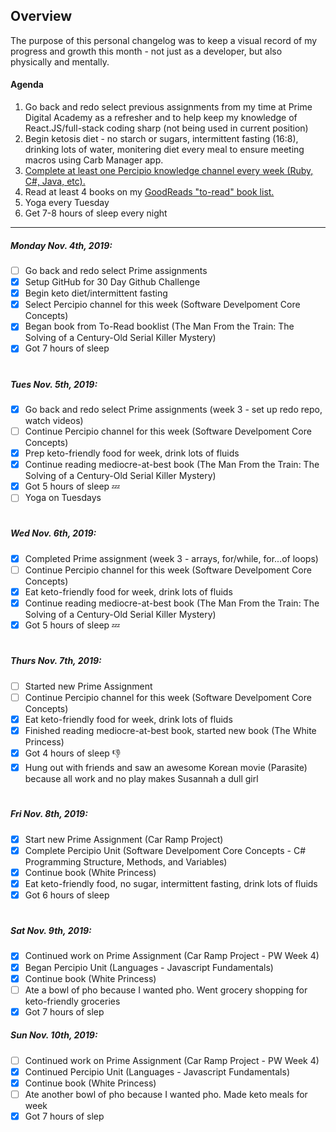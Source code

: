 ## Overview ##
The purpose of this personal changelog was to keep a visual record of my progress and growth this month - not just as a developer, but also physically and mentally.  


#### Agenda ####
1. Go back and redo select previous assignments from my time at Prime Digital Academy as a refresher and to help keep my knowledge of React.JS/full-stack coding sharp (not being used in current position)
2. Begin ketosis diet - no starch or sugars, intermittent fasting (16:8), drinking lots of water, monitering diet every meal to ensure meeting macros using Carb Manager app. 
3. [Complete at least one Percipio knowledge channel every week (Ruby, C#, Java, etc).](https://chrobinson.percipio.com/playlist) 
4. Read at least 4 books on my [GoodReads "to-read" book list.](https://www.goodreads.com/review/list/6254630-susannah?shelf=to-read) 
5. Yoga every Tuesday
6. Get 7-8 hours of sleep every night

***

##### Monday Nov. 4th, 2019:
- [ ] Go back and redo select Prime assignments
- [x] Setup GitHub for 30 Day Github Challenge
- [x] Begin keto diet/intermittent fasting
- [x] Select Percipio channel for this week (Software Develpoment Core Concepts)
- [x] Began book from To-Read booklist (The Man From the Train: The Solving of a Century-Old Serial Killer Mystery)
- [x] Got 7 hours of sleep

#

##### Tues Nov. 5th, 2019:
- [X] Go back and redo select Prime assignments (week 3 - set up redo repo, watch videos)
- [ ] Continue Percipio channel for this week (Software Develpoment Core Concepts)
- [x] Prep keto-friendly food for week, drink lots of fluids
- [x] Continue reading mediocre-at-best book (The Man From the Train: The Solving of a Century-Old Serial Killer Mystery)
- [x] Got 5 hours of sleep :zzz:
- [ ] Yoga on Tuesdays

#

##### Wed Nov. 6th, 2019:
- [X] Completed Prime assignment (week 3 - arrays, for/while, for...of loops)
- [ ] Continue Percipio channel for this week (Software Develpoment Core Concepts)
- [x] Eat keto-friendly food for week, drink lots of fluids
- [x] Continue reading mediocre-at-best book (The Man From the Train: The Solving of a Century-Old Serial Killer Mystery)
- [x] Got 5 hours of sleep :zzz: 

#

##### Thurs Nov. 7th, 2019:
- [ ] Started new Prime Assignment
- [ ] Continue Percipio channel for this week (Software Develpoment Core Concepts)
- [x] Eat keto-friendly food for week, drink lots of fluids
- [x] Finished reading mediocre-at-best book, started new book (The White Princess)
- [x] Got 4 hours of sleep :thumbsdown: 
- [x] Hung out with friends and saw an awesome Korean movie (Parasite) because all work and no play makes Susannah a dull girl 

#

##### Fri Nov. 8th, 2019:
- [x] Start new Prime Assignment (Car Ramp Project)
- [x] Complete Percipio Unit (Software Develpoment Core Concepts - C# Programming Structure, Methods, and Variables)
- [x] Continue book (White Princess)
- [x] Eat keto-friendly food, no sugar, intermittent fasting, drink lots of fluids
- [x] Got 6 hours of sleep 

#

##### Sat Nov. 9th, 2019:
- [x] Continued work on Prime Assignment (Car Ramp Project - PW Week 4)
- [x] Began Percipio Unit (Languages - Javascript Fundamentals)
- [x] Continue book (White Princess)
- [ ] Ate a bowl of pho because I wanted pho.  Went grocery shopping for keto-friendly groceries
- [x] Got 7 hours of slep

##### Sun Nov. 10th, 2019:
- [ ] Continued work on Prime Assignment (Car Ramp Project - PW Week 4)
- [x] Continued Percipio Unit (Languages - Javascript Fundamentals)
- [x] Continue book (White Princess)
- [ ] Ate another bowl of pho because I wanted pho.  Made keto meals for week
- [x] Got 7 hours of slep

